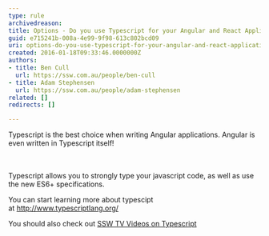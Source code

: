 ```yaml
---
type: rule
archivedreason: 
title: Options - Do you use Typescript for your Angular and React Applications?
guid: e715241b-008a-4e99-9f98-613c802bcd09
uri: options-do-you-use-typescript-for-your-angular-and-react-applications
created: 2016-01-18T09:33:46.0000000Z
authors:
- title: Ben Cull
  url: https://ssw.com.au/people/ben-cull
- title: Adam Stephensen
  url: https://ssw.com.au/people/adam-stephensen
related: []
redirects: []

---
```



Typescript is the best choice&#160;​when writing Angular​&#160;applications. Angular&#160;is even written in Typescript itself!&#160;<br>
<br><excerpt class='endintro'></excerpt><br>
<p>​Typescript allows you to strongly type your javascript code, as well as use the new ES6+ specifications.</p><p>You can start learning more about typescipt at&#160;<a href="http&#58;//www.typescriptlang.org/">http&#58;//www.typescriptlang.org/​</a><br></p><p>You should also check out <a href="http&#58;//tv.ssw.com/tag/typescript">SSW TV Videos on Typescript</a></p>


